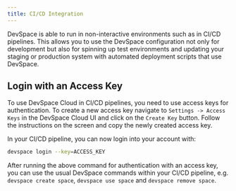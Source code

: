 ```yaml
---
title: CI/CD Integration
---
```


DevSpace is able to run in non-interactive environments such as in CI/CD pipelines. This allows you to use the DevSpace configuration not only for development but also for spinning up test environments and updating your staging or production system with automated deployment scripts that use DevSpace.

## Login with an Access Key
To use DevSpace Cloud in CI/CD pipelines, you need to use access keys for authentication. To create a new access key navigate to `Settings -> Access Keys` in the DevSpace Cloud UI and click on the `Create Key` button. Follow the instructions on the screen and copy the newly created access key.  

In your CI/CD pipeline, you can now login into your account with: 
```bash
devspace login --key=ACCESS_KEY
```

After running the above command for authentication with an access key, you can use the usual DevSpace commands within your CI/CD pipeline, e.g. `devspace create space`, `devspace use space` and `devspace remove space`.  
